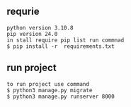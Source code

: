 
## requrie
    python version 3.10.8
    pip version 24.0
    in stall require pip list run commnad
    $ pip install -r  requirements.txt

## run project
    to run project use command
    $ python3 manage.py migrate
    $ python3 manage.py runserver 8000